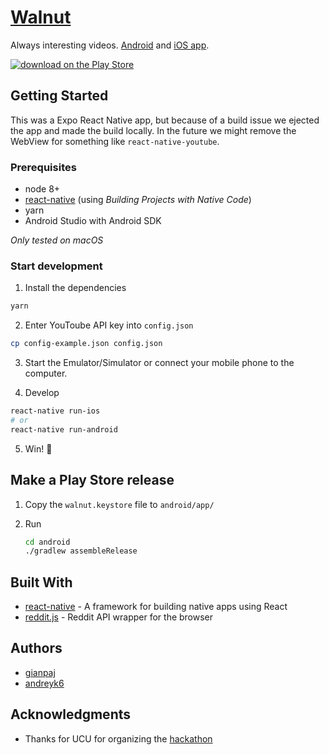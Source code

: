 # [Walnut](walnut.tv)

Always interesting videos.
[Android](https://play.google.com/store/apps/details?id=com.walnut.tv) and [iOS app](https://itunes.apple.com/us/app/walnut-tv/id1439048706?ls=1&mt=8).

[![download on the Play Store](https://thumbs.gfycat.com/UnnaturalHorribleCrossbill-size_restricted.gif)](https://play.google.com/store/apps/details?id=com.walnut.tv)

## Getting Started

This was a Expo React Native app, but because of a build issue we ejected the app and made the build locally. In the future we might remove the WebView for something like `react-native-youtube`.

### Prerequisites

- node 8+
- [react-native](https://facebook.github.io/react-native/docs/getting-started.html) (using _Building Projects with Native Code_)
- yarn
- Android Studio with Android SDK

_Only tested on macOS_

### Start development

1. Install the dependencies

```bash
yarn
```

2. Enter YouToube API key into `config.json`

```bash
cp config-example.json config.json
```

3. Start the Emulator/Simulator or connect your mobile phone to the computer.

4. Develop

```bash
react-native run-ios
# or
react-native run-android
```

5. Win! :tada:

## Make a Play Store release

1. Copy the `walnut.keystore` file to `android/app/`
2. Run

   ```bash
   cd android
   ./gradlew assembleRelease
   ```

## Built With

- [react-native](https://facebook.github.io/react-native/) - A framework for building native apps using React
- [reddit.js](https://github.com/sahilm/reddit.js) - Reddit API wrapper for the browser

## Authors

- [gianpaj](https://github.com/gianpaj)
- [andreyk6](https://github.com/andreyk6)

<!-- ## License

This project is licensed under the MIT License - see the [LICENSE.md](LICENSE.md) file for details -->

## Acknowledgments

- Thanks for UCU for organizing the [hackathon](https://www.facebook.com/events/271103630179568/)
